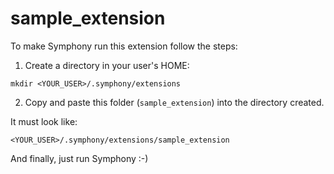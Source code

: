 # sample_extension

To make Symphony run this extension follow the steps:

1. Create a directory in your user's HOME:
```
mkdir <YOUR_USER>/.symphony/extensions
```
2. Copy and paste this folder (`sample_extension`) into the directory created.

It must look like: 

```
<YOUR_USER>/.symphony/extensions/sample_extension
```

And finally, just run Symphony :-)